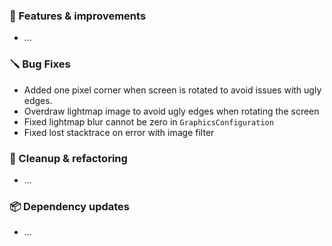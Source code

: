 ### 🚀 Features & improvements

- ...

### 🪛 Bug Fixes

- Added one pixel corner when screen is rotated to avoid issues with ugly edges.
- Overdraw lightmap image to avoid ugly edges when rotating the screen
- Fixed lightmap blur cannot be zero in `GraphicsConfiguration`
- Fixed lost stacktrace on error with image filter

### 🧽 Cleanup & refactoring

- ...

### 📦 Dependency updates

- ...